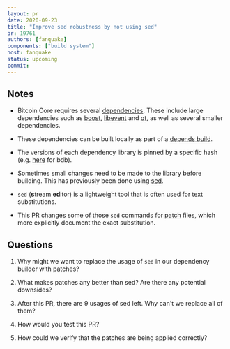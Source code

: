 ```yaml
---
layout: pr
date: 2020-09-23
title: "Improve sed robustness by not using sed"
pr: 19761
authors: [fanquake]
components: ["build system"]
host: fanquake
status: upcoming
commit:
---
```


## Notes

- Bitcoin Core requires several
  [dependencies](https://github.com/bitcoin/bitcoin/blob/master/doc/dependencies.md).
  These include large dependencies such as [boost](https://www.boost.org/),
  [libevent](https://libevent.org/) and [qt](https://www.qt.io), as well as
  several smaller dependencies.

- These dependencies can be built locally as part of a [depends
  build](https://github.com/bitcoin/bitcoin/blob/master/depends/README.md).

- The versions of each dependency library is pinned by a specific hash
  (e.g.
  [here](https://github.com/bitcoin/bitcoin/blob/652c45fdbbd55bde95c8c6cf08a5feb6055ac112/depends/packages/bdb.mk#L5)
  for bdb).

- Sometimes small changes need to be made to the library before building. This
  has previously been done using [sed](https://en.wikipedia.org/wiki/Sed).

- `sed` (**s**tream **ed**itor) is a lightweight tool that is often used for
  text substitutions.

- This PR changes some of those `sed` commands for
  [patch](https://en.wikipedia.org/wiki/Patch_(Unix)) files, which more
  explicitly document the exact substitution.

## Questions

1. Why might we want to replace the usage of `sed` in our dependency builder
   with patches?

2. What makes patches any better than sed? Are there any potential downsides?

3. After this PR, there are 9 usages of sed left. Why can't we replace all of
   them?

4. How would you test this PR?

5. How could we verify that the patches are being applied correctly?

<!-- TODO: After meeting, uncomment and add meeting log between the irc tags
## Meeting Log

{% irc %}
{% endirc %}
-->
